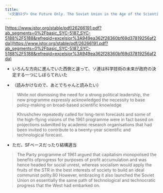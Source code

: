 ```yaml
---
title:
 '<文献ログ> One Future Only. The Soviet Union in the Age of the Scientific-Technical Revolution'
---
```


[https://www.jstor.org/stable/pdf/26266191.pdf?ab_segments=0%2Fbasic_SYC-5187_SYC-5188%2F5188&refreqid=excelsior%3A949ea362f28360bf69d37819256af2da](https://www.jstor.org/stable/pdf/26266191.pdf?ab_segments=0%2Fbasic_SYC-5187_SYC-5188%2F5188&refreqid=excelsior%3A949ea362f28360bf69d37819256af2da)
- いろんな方向に進んでいた西側と違って、ソ連は科学技術の未来が政府の決定する一つにしぼらてれいた

- （読みかけなので、あとでちゃんと読みたい）

> While not dismissing the need for a strong political leadership, the new programme expressly
>  acknowledged the necessity to base policy-making on broad-based scientific knowledge

> Khrushchev repeatedly called for long-term forecasts and some of the high-flying visions of the 1961 programme were in fact based on projections submitted by academic research organisations that had been invited to contribute to a twenty-year scientific and technological forecast.
- ただ、SFベースだったり結構適当


> The Party programme of 1961 argued that capitalism monopolised the benefits ofprogress for purposes of profit accumulation  and was hence headed for social unrest, whereas socialism would apply the fruits of the STR in the best interests of society to build an ideal communist polity.80 However, embracing it also launched the Soviet Union on essentially the same path of technological and technocratic progress that the West had embarked on.
